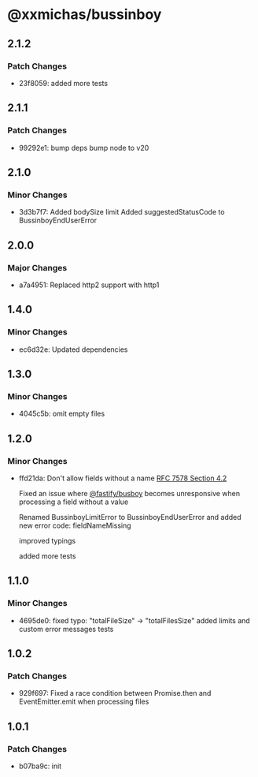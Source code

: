 # @xxmichas/bussinboy

## 2.1.2

### Patch Changes

- 23f8059: added more tests

## 2.1.1

### Patch Changes

- 99292e1: bump deps
  bump node to v20

## 2.1.0

### Minor Changes

- 3d3b7f7: Added bodySize limit
  Added suggestedStatusCode to BussinboyEndUserError

## 2.0.0

### Major Changes

- a7a4951: Replaced http2 support with http1

## 1.4.0

### Minor Changes

- ec6d32e: Updated dependencies

## 1.3.0

### Minor Changes

- 4045c5b: omit empty files

## 1.2.0

### Minor Changes

- ffd21da: Don't allow fields without a name [RFC 7578 Section 4.2](https://datatracker.ietf.org/doc/html/rfc7578#section-4.2)

  Fixed an issue where [@fastify/busboy](https://github.com/fastify/busboy) becomes unresponsive when processing a field without a value

  Renamed BussinboyLimitError to BussinboyEndUserError and added new error code: fieldNameMissing

  improved typings

  added more tests

## 1.1.0

### Minor Changes

- 4695de0: fixed typo: "totalFileSize" -> "totalFilesSize"
  added limits and custom error messages tests

## 1.0.2

### Patch Changes

- 929f697: Fixed a race condition between Promise.then and EventEmitter.emit when processing files

## 1.0.1

### Patch Changes

- b07ba9c: init
